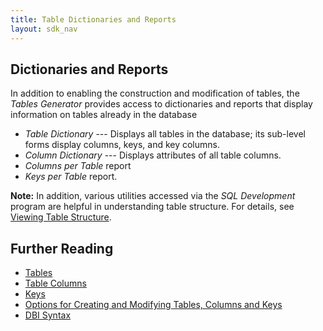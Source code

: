 ```yaml
---
title: Table Dictionaries and Reports
layout: sdk_nav
---
```


## Dictionaries and Reports 

In addition to enabling the construction and modification of tables, the
*Tables Generator* provides access to dictionaries and reports that
display information on tables already in the database

-   *Table Dictionary* --- Displays all tables in the database; its
    sub-level forms display columns, keys, and key columns.
-   *Column Dictionary* --- Displays attributes of all table columns.
-   *Columns per Table* report
-   *Keys per Table* report.

**Note:** In addition, various utilities accessed via the *SQL
Development* program are helpful in understanding table structure. For
details, see [Viewing Table
Structure](Viewing-Table-Structure ).

## Further Reading 

-   [Tables](Tables )
-   [Table Columns](Table-Columns )
-   [Keys](Keys )
-   [Options for Creating and Modifying Tables, Columns and
    Keys](Options-for-Creating-and-Modifying-Tables,_Columns-and-Keys )
-   [DBI Syntax](DBI-Syntax )
